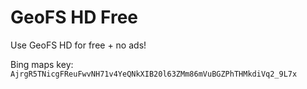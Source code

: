
# GeoFS HD Free

Use GeoFS HD for free + no ads!

Bing maps key: `AjrgR5TNicgFReuFwvNH71v4YeQNkXIB20l63ZMm86mVuBGZPhTHMkdiVq2_9L7x`

